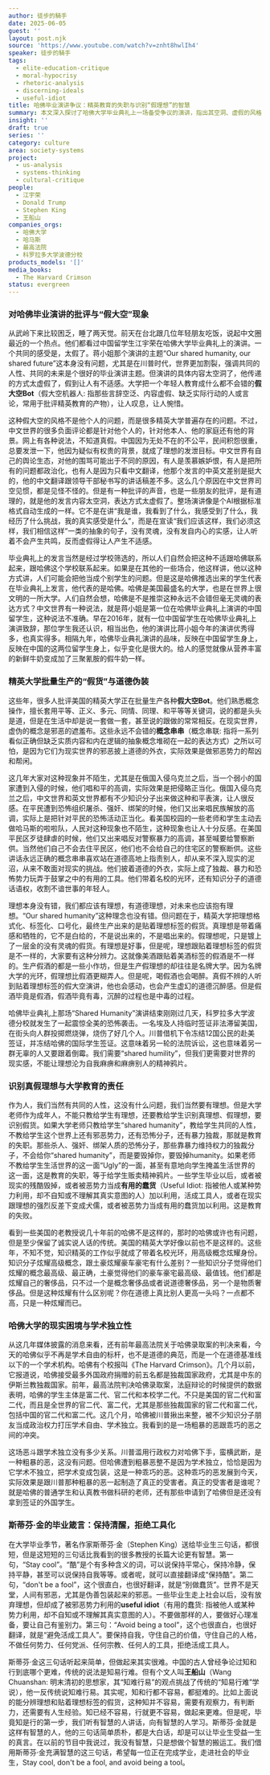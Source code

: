 ```yaml
---
author: 徒步的騎手
date: 2025-06-05
guest: ''
layout: post.njk
source: 'https://www.youtube.com/watch?v=znht8hwlIh4'
speaker: 徒步的騎手
tags:
  - elite-education-critique
  - moral-hypocrisy
  - rhetoric-analysis
  - discerning-ideals
  - useful-idiot
title: 哈佛毕业演讲争议：精英教育的失职与识别“假理想”的智慧
summary: 本文深入探讨了哈佛大学毕业典礼上一场备受争议的演讲，指出其空洞、虚假的风格反映出精英大学普遍存在的“假大空”教育问题。作者批评这种“永远正确”的概念串联，认为它们可能成为现实世界邪恶的遮羞布，并揭示了部分知识分子炫耀“道德奢侈品”的现象。文章还分析了哈佛大学在学术独立性方面的挑战，并引用斯蒂芬·金的毕业箴言，强调毕业生应保持清醒、识别真假理想，避免沦为“有用的蠢货”或工具人。
insight: ''
draft: true
series: ''
category: culture
area: society-systems
project:
  - us-analysis
  - systems-thinking
  - cultural-critique
people:
  - 江宇荣
  - Donald Trump
  - Stephen King
  - 王船山
companies_orgs:
  - 哈佛大学
  - 哈马斯
  - 最高法院
  - 科罗拉多大学波德分校
products_models: '[]'
media_books:
  - The Harvard Crimson
status: evergreen
---
```


### 对哈佛毕业演讲的批评与“假大空”现象

从武岭下来比较困乏，睡了两天觉。前天在台北跟几位年轻朋友吃饭，说起中文圈最近的一个热点。他们都看过中国留学生江宇荣在哈佛大学毕业典礼上的演讲。一个共同的感受是，太假了。蒋小姐那个演讲的主题“Our shared humanity, our shared future”这本身没有问题，尤其是在川普时代，世界更加割裂，强调共同的人性、共同的未来是个很好的毕业演讲主题。但演讲的具体内容太空洞了，他传递的方式太虚假了，假到让人有不适感。大学把一个年轻人教育成什么都不会错的**假大空Bot**（假大空机器人: 指那些言辞空泛、内容虚假、缺乏实际行动的人或言论，常用于批评精英教育的产物），让人叹息，让人惋惜。

这种假大空的风格不是他个人的问题，而是很多精英大学普遍存在的问题。不过，中文世界的很多负面评论都是针对他个人的，针对他本人、他的家庭还有他的背景。网上有各种说法，不知道真假。中国因为无处不在的不公平，民间积怨很重，总要发泄一下，他因为疑似有权贵的背景，就成了理想的发泄目标。中文世界有自己的舆论生态，对他的围骂可能出于不同的原因，有人是羡慕嫉妒恨，有人是把所有的问题都政治化，也有人是因为只看中文翻译，他那个发言的中英文差别是挺大的，他的中文翻译跟领导干部秘书写的讲话稿差不多。这么几个原因在中文世界司空见惯，都是见怪不怪的。但是有一种批评的声音，也是一些朋友的批评，是有道理的，就是他的发言内容太空洞，表达方式太虚假了。整场演讲像是个AI根据标准格式自动生成的一样。它不是在讲“我是谁，我看到了什么，我感受到了什么，我经历了什么挑战，我的真实感受是什么”，而是在宣读“我们应该这样，我们必须这样，我们相信这样”一类的抽象的句子，没有灵魂，没有发自内心的实感，让人听着不会产生共鸣，反而虚假得让人产生不适感。

毕业典礼上的发言当然是经过学校筛选的，所以人们自然会把这种不适跟哈佛联系起来，跟哈佛这个学校联系起来。如果是在其他的一些场合，他这样讲，他以这种方式讲，人们可能会把他当成个别学生的问题。但是这是哈佛推选出来的学生代表在毕业典礼上发言，他代表的是哈佛。哈佛是美国最盛名的大学，也是在世界上很文明的一所大学。人们自然会想，哈佛是不是推崇这种永远不会错但毫无灵魂的表达方式？中文世界有一种说法，就是蒋小姐是第一位在哈佛毕业典礼上演讲的中国留学生，这种说法不准确。早在2016年，就有一位中国留学生在哈佛毕业典礼上演讲致辞，那位学生我还认识，相当出色，他的演讲比蒋小姐今年的演讲优秀得多，也真实得多。相隔九年，哈佛毕业典礼演讲的品味，反映在中国留学生身上，反映在中国的这两位留学生身上，似乎变化是很大的。给人的感觉就像从营养丰富的新鲜牛奶变成加了三聚氰胺的假牛奶一样。

### 精英大学批量生产的“假货”与道德伪装

这些年，很多人批评美国的精英大学正在批量生产各种**假大空Bot**。他们熟悉概念操作，擅长套用平等、正义、多元、同情、同理、和平等等关键词，说的都是头头是道，但是在生活中却是说一套做一套，甚至说的跟做的常常相反。在现实世界，虚伪的概念是邪恶的遮羞布。这些永远不会错的**概念串串**（概念串联: 指将一系列看似正确但缺乏实质内容和内在逻辑的抽象概念堆砌在一起的表达方式）之所以可怕，是因为它们为现实世界的邪恶披上道德的外衣，实际效果是做邪恶势力的帮凶和帮闲。

这几年大家对这种现象并不陌生，尤其是在俄国入侵乌克兰之后，当一个弱小的国家遭到入侵的时候，他们唱和平的高调，实际效果是把侵略正当化。俄国入侵乌克兰之后，中文世界和英文世界都有不少知识分子出来做这种和平表演，让人很反感。在平民遭到恐怖组织屠杀、强奸、绑架的时候，他们又出来唱民族解放的高调，实际上是把针对平民的恐怖活动正当化。看美国校园的一些老师和学生主动去做哈马斯的啦啦队，人民对这种现象也不陌生，这种现象也让人十分反感。在美国平民区歹徒肆虐的时候，他们又出来唱反对警察暴力的高调，甚至喊要给警察断供。当然他们自己不会去住平民区，他们也不会给自己的住宅区的警察断供。这些讲话永远正确的概念串串喜欢站在道德高地上指责别人，却从来不深入现实的泥沼，从来不敢面对现实的挑战。他们披着道德的外衣，实际上成了独裁、暴力和恐怖势力玩弄于鼓掌之中的有用的工具。他们带着名校的光环，还有知识分子的道德话语权，收割不谙世事的年轻人。

理想本身没有错，我们都应该有理想，有道德理想，对未来也应该抱有理想。“Our shared humanity”这种理念也没有错。但问题在于，精英大学把理想格式化、标签化、口号化，最终生产出来的是贴着理想标签的假货。真理想是带着痛感和牺牲的，它不是白给的，不是说出来的，不是唱出来的。假理想呢，只是镀上了一层金的没有灵魂的假货。有理想是好事，但是呢，理想跟贴着理想标签的假货是不一样的，大家要有这种分辨力。这就像美酒跟贴着美酒标签的假酒是不一样的。生产假酒的都是一些小作坊，但是生产假理想的却往往是名牌大学。因为名牌大学的光环，假理想比假酒更糊弄人。但是呢，喝假酒也会喝醉。真假不辨的人听到贴着理想标签的假大空演讲，他也会感动，也会产生虚幻的道德沉醉感。但是假酒毕竟是假酒，假酒毕竟有毒，沉醉的过程也是中毒的过程。

哈佛毕业典礼上那场“Shared Humanity”演讲结束刚刚过几天，科罗拉多大学波德分校就发生了一起震惊全美的恐怖袭击。一名埃及人持临时签证非法滞留美国，在街头向人群投掷燃烧弹，烧伤了好几个人。川普借机下令冻结12国公民的赴美签证，并冻结哈佛的国际学生签证。这意味着另一轮的法院诉讼，这也意味着另一群无辜的人又要跟着倒霉。我们需要“shared humility”，但我们更需要对世界的现实感，不能让理想沦为自我麻痹和麻痹别人的精神鸦片。

### 识别真假理想与大学教育的责任

作为人，我们当然有共同的人性，这没有什么问题，我们当然要有理想。但是大学老师作为成年人，不能只教给学生有理想，还要教给学生识别真理想、假理想，要识别假货。如果大学老师只教给学生“shared humanity”，教给学生共同的人性，不教给学生这个世界上还有邪恶势力，还有恐怖分子，还有暴力独裁，那就是教育的失职。那些杀人、强奸、绑架人质的恐怖分子，那些靠暴力维持权力的独裁分子，不会给你“shared humanity”，而是要毁掉你，要毁掉humanity。如果老师不教给学生生活世界的这一面“Ugly”的一面，甚至有意地向学生掩盖生活世界的这一面，这是教育的失职，等于给学生贩卖精神鸦片。一些学生毕业以后，或者被现实的残酷毁掉，或者被恶势力当成**有用的蠢货**（Useful Idiot: 指被他人或某种势力利用，却不自知或不理解其真实意图的人）加以利用，活成工具人，或者在现实跟理想的强烈反差下变成犬儒，或者被恶势力当成有用的蠢货加以利用。这是教育的失败。

看到一些美国的老教授说几十年前的哈佛不是这样的，那时的哈佛或许也有问题，但是至少保留了诚实说人话的传统。美国的精英大学好像以前也不是这样的。这些年，不知不觉，知识精英的工作似乎就成了带着名校光环，用高级概念炫耀身份。知识分子炫耀高级概念，跟土豪炫耀豪车豪宅有什么差别？一些知识分子觉得他们炫耀的概念最高级、最正确，土豪觉得他们的豪车豪宅最高级、最值钱。他们都是炫耀自己的奢侈品，只不过一个是概念奢侈品或者说道德奢侈品，另一个是物质奢侈品。但是这种炫耀有什么区别呢？你在道德上真比别人更高一头吗？一点都不高，只是一种炫耀而已。

### 哈佛大学的现实困境与学术独立性

从这几年媒体披露的消息来看，还有前年最高法院关于哈佛录取案的判决来看，今天的哈佛似乎不再是学术自由的标杆，也不是道德的典范，而是一个在道德基准线以下的一个学术机构。哈佛有个校报叫《The Harvard Crimson》。几个月以前，它报道说，哈佛接受最多外国政府捐赠的前五名都是独裁国家政府，尤其是中东的伊斯兰教独裁国家。前年，最高法院判决哈佛录取案，法庭辩论的时候提供的数据表明，哈佛的学生主体是富二代、官二代和本校学二代。不只是美国的官二代和富二代，而且是全世界的官二代、富二代，尤其是那些独裁国家的官二代和富二代，包括中国的官二代和富二代。这几个月，哈佛被川普揪出来整，被不少知识分子朋友当成政治权力打压学术自由、学术独立。我看到的是一场粗暴的恶跟乖巧的恶之间的冲突。

这场恶斗跟学术独立没有多少关系。川普滥用行政权力对哈佛下手，蛮横武断，是一种粗暴的恶，这没有问题。但哈佛遭到粗暴恶整不是因为学术独立，恰恰是因为它学术不独立，把学术变成包装，这是一种乖巧的恶。这种乖巧的恶发展到今天，实际效果是跟川普那种粗暴的恶一起制造了真正的受害者。真正的受害者是谁呢？就是哈佛的普通学生和认真教书做科研的老师，还有那些申请到了哈佛但是还没有拿到签证的外国学生。

### 斯蒂芬·金的毕业箴言：保持清醒，拒绝工具化

在大学毕业季节，著名作家斯蒂芬·金（Stephen King）送给毕业生三句话，都很短，但是这短短的三句话比我看到的很多教授的长篇大论更有智慧。第一句，“Stay cool”。“酷”是个有多种含义的词，可以说保持平常心，保持冷静，保持平静，甚至可以说保持自我等等。或者呢，就可以直接翻译成“保持酷”。第二句，“don't be a fool”，这个很直白，也很好翻译，就是“别做蠢货”。世界不是天堂，人间有邪恶，尤其是伪善包装起来的邪恶。一些毕业生走上社会以后，没有放弃理想，但却成了被邪恶势力利用的**useful idiot**（有用的蠢货: 指被他人或某种势力利用，却不自知或不理解其真实意图的人）。不要做那样的人，要做好心理准备，要让自己有鉴别力。第三句：“Avoid being a tool”，这个也很直白，也很好翻译，就是“避免活成工具人”。要保持自我，守住自己的价值，守住自己的人格，不做任何势力、任何党派、任何宗教、任何人的工具，拒绝活成工具人。

斯蒂芬·金这三句话听起来简单，但做起来其实很难。中国的古人曾经争论过知和行到底哪个更难，传统的说法是知易行难。但有个文人叫**王船山**（Wang Chuanshan: 明末清初的思想家，其“知难行易”的观点挑战了传统的“知易行难”学说），他一反传统说知难行易。其实呢，知和行都不容易，都挺难的。比如上面说的能分辨理想和贴着理想标签的假货，这种知并不容易，需要有观察力，有判断力，还需要有人生经验。知已经不容易，行就更不容易，做起来更难。但是呢，毕竟知是行的第一步，我们听有智慧的人讲话，向有智慧的人学习。斯蒂芬·金就是这样有智慧的人，他的三句话简单质朴，都是大白话，却是可以让毕业生受益一生的真言。在以前的节目中我说过，我没有智慧，只是想做个智慧的搬运工。我们借用斯蒂芬·金充满智慧的这三句话，希望每一位正在完成学业，走进社会的毕业生，Stay cool, don't be a fool, and avoid being a tool。